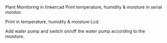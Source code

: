 Plant Monitoring in tinkercad
Print temperature, humidity & moisture in serial monitor.

Print in temperature, humidity & moisture Lcd.

Add water pump and switch on/off the water pump according to the moisture.
